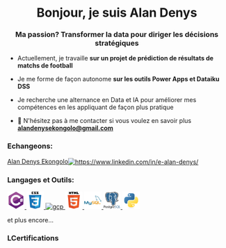 <h1 align="center">Bonjour, je suis Alan Denys</h1>
<h3 align="center">Ma passion? Transformer la data pour diriger les décisions stratégiques</h3>

- Actuellement, je travaille **sur un projet de prédiction de résultats de matchs de football**

- Je me forme de façon autonome **sur les outils Power Apps et Dataiku DSS**

- Je recherche une alternance en Data et IA pour améliorer mes compétences en les appliquant de façon plus pratique

- 💬 N'hésitez pas à me contacter si vous voulez en savoir plus **alandenysekongolo@gmail.com**

<h3 align="left">Echangeons:</h3>
<p align="left">
<a href="https://linkedin.com/in/https://www.linkedin.com/in/e-alan-denys/" target="blank">Alan Denys Ekongolo<img align="center" src="https://raw.githubusercontent.com/rahuldkjain/github-profile-readme-generator/master/src/images/icons/Social/linked-in-alt.svg" alt="https://www.linkedin.com/in/e-alan-denys/" height="30" width="40" /></a>
</p>

<h3 align="left">Langages et Outils:</h3>
<p align="left"> <a href="https://www.w3schools.com/cs/" target="_blank" rel="noreferrer"> <img src="https://raw.githubusercontent.com/devicons/devicon/master/icons/csharp/csharp-original.svg" alt="csharp" width="40" height="40"/> </a> <a href="https://www.w3schools.com/css/" target="_blank" rel="noreferrer"> <img src="https://raw.githubusercontent.com/devicons/devicon/master/icons/css3/css3-original-wordmark.svg" alt="css3" width="40" height="40"/> </a> <a href="https://cloud.google.com" target="_blank" rel="noreferrer"> <img src="https://www.vectorlogo.zone/logos/google_cloud/google_cloud-icon.svg" alt="gcp" width="40" height="40"/> </a> <a href="https://www.w3.org/html/" target="_blank" rel="noreferrer"> <img src="https://raw.githubusercontent.com/devicons/devicon/master/icons/html5/html5-original-wordmark.svg" alt="html5" width="40" height="40"/> </a> <a href="https://www.mysql.com/" target="_blank" rel="noreferrer"> <img src="https://raw.githubusercontent.com/devicons/devicon/master/icons/mysql/mysql-original-wordmark.svg" alt="mysql" width="40" height="40"/> </a> <a href="https://www.postgresql.org" target="_blank" rel="noreferrer"> <img src="https://raw.githubusercontent.com/devicons/devicon/master/icons/postgresql/postgresql-original-wordmark.svg" alt="postgresql" width="40" height="40"/> </a> <a href="https://www.python.org" target="_blank" rel="noreferrer"> <img src="https://raw.githubusercontent.com/devicons/devicon/master/icons/python/python-original.svg" alt="python" width="40" height="40"/> </a> </p> et plus encore... 

<h3 align="left">LCertifications</h3>
<div data-iframe-width="150" data-iframe-height="270" data-share-badge-id="52517a18-7adb-43d9-9a13-dd1f4e6ab522" data-share-badge-host="https://www.credly.com"></div><script type="text/javascript" async src="//cdn.credly.com/assets/utilities/embed.js"></script>
